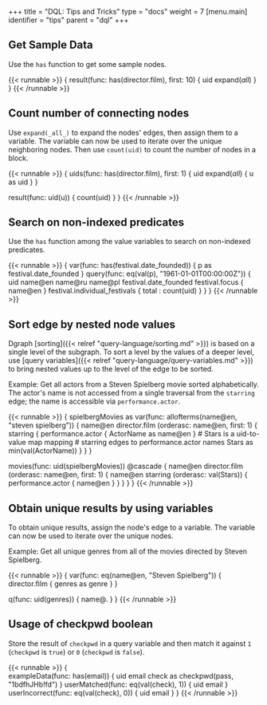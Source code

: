 +++
title = "DQL: Tips and Tricks"
type = "docs"
weight = 7
[menu.main]
  identifier = "tips"
  parent = "dql"
+++

## Get Sample Data

Use the `has` function to get some sample nodes.

{{< runnable >}}
{
  result(func: has(director.film), first: 10) {
    uid
    expand(_all_)
  }
}
{{< /runnable >}}


## Count number of connecting nodes

Use `expand(_all_)` to expand the nodes' edges, then assign them to a variable.
The variable can now be used to iterate over the unique neighboring nodes.
Then use `count(uid)` to count the number of nodes in a block.

{{< runnable >}}
{
  uids(func: has(director.film), first: 1) {
    uid
    expand(_all_) { u as uid }
  }

  result(func: uid(u)) {
    count(uid)
  }
}
{{< /runnable >}}

## Search on non-indexed predicates

Use the `has` function among the value variables to search on non-indexed predicates.

{{< runnable >}}
{
  var(func: has(festival.date_founded)) {
    p as festival.date_founded
  }
  query(func: eq(val(p), "1961-01-01T00:00:00Z")) {
      uid
      name@en
      name@ru
      name@pl
      festival.date_founded
      festival.focus { name@en }
      festival.individual_festivals { total : count(uid) }
  }
}
{{< /runnable >}}

## Sort edge by nested node values

Dgraph [sorting]({{< relref "query-language/sorting.md" >}}) is based on a single
level of the subgraph. To sort a level by the values of a deeper level, use
[query variables]({{< relref "query-language/query-variables.md" >}}) to bring
nested values up to the level of the edge to be sorted.

Example: Get all actors from a Steven Spielberg movie sorted alphabetically.
The actor's name is not accessed from a single traversal from the `starring` edge;
the name is accessible via `performance.actor`.

{{< runnable >}}
{
  spielbergMovies as var(func: allofterms(name@en, "steven spielberg")) {
    name@en
    director.film (orderasc: name@en, first: 1) {
      starring {
        performance.actor {
          ActorName as name@en
        }
        # Stars is a uid-to-value map mapping
        # starring edges to performance.actor names
        Stars as min(val(ActorName))
      }
    }
  }

  movies(func: uid(spielbergMovies)) @cascade {
    name@en
    director.film (orderasc: name@en, first: 1) {
      name@en
      starring (orderasc: val(Stars)) {
        performance.actor {
          name@en
        }
      }
    }
  }
}
{{< /runnable >}}

## Obtain unique results by using variables

To obtain unique results, assign the node's edge to a variable.
The variable can now be used to iterate over the unique nodes.

Example: Get all unique genres from all of the movies directed by Steven Spielberg.

{{< runnable >}}
{
  var(func: eq(name@en, "Steven Spielberg")) {
    director.film {
      genres as genre
    }
  }

  q(func: uid(genres)) {
    name@.
  }
}
{{< /runnable >}}

## Usage of checkpwd boolean

Store the result of `checkpwd` in a query variable and then match it against `1` (`checkpwd` is `true`) or `0` (`checkpwd` is `false`).

{{< runnable >}}
{  
  exampleData(func: has(email)) {
    uid
    email
    check as checkpwd(pass, "1bdfhJHb!fd")
  }
  userMatched(func: eq(val(check), 1)) {
    uid
    email
  }
  userIncorrect(func: eq(val(check), 0)) {
    uid
    email
  }
}
{{< /runnable >}}
